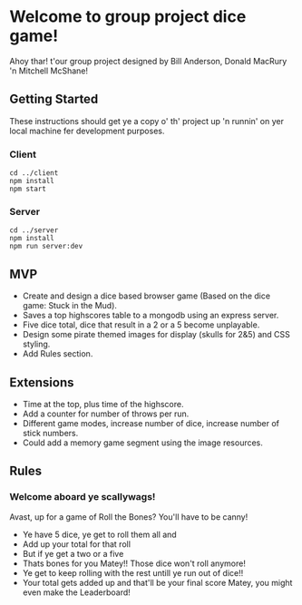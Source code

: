 # Welcome to group project dice game!

Ahoy thar! t'our group project designed by Bill Anderson, Donald MacRury 'n Mitchell McShane!

## Getting Started

These instructions should get ye a copy o' th' project up 'n runnin' on yer local machine fer development purposes.

### Client

```
cd ../client
npm install
npm start
```

### Server

```
cd ../server
npm install
npm run server:dev
```

## MVP

- Create and design a dice based browser game (Based on the dice game: Stuck in the Mud).
- Saves a top highscores table to a mongodb using an express server.
- Five dice total, dice that result in a 2 or a 5 become unplayable.
- Design some pirate themed images for display (skulls for 2&5) and CSS styling.
- Add Rules section.

## Extensions

- Time at the top, plus time of the highscore.
- Add a counter for number of throws per run.
- Different game modes, increase number of dice, increase number of stick numbers.
- Could add a memory game segment using the image resources.


## Rules

### Welcome aboard ye scallywags!

Avast, up for a game of Roll the Bones?
You'll have to be canny!

- Ye have 5 dice, ye get to roll them all and
- Add up your total for that roll
- But if ye get a two or a five
- Thats bones for you Matey!! Those dice won't roll anymore!
- Ye get to keep rolling with the rest untill ye run out of dice!!
- Your total gets added up and that'll be your final score Matey, you might even make the Leaderboard!